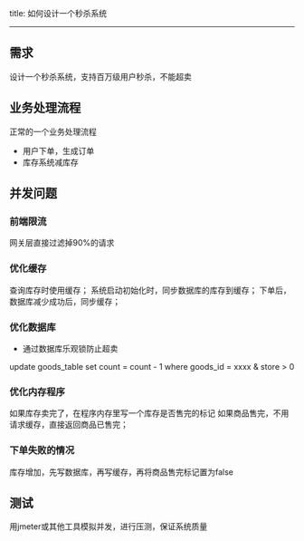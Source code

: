 title: 如何设计一个秒杀系统

---

## 需求

设计一个秒杀系统，支持百万级用户秒杀，不能超卖

## 业务处理流程

正常的一个业务处理流程

- 用户下单，生成订单
- 库存系统减库存

## 并发问题

### 前端限流

网关层直接过滤掉90%的请求

### 优化缓存

查询库存时使用缓存；
系统启动初始化时，同步数据库的库存到缓存；
下单后，数据库减少成功后，同步缓存；

### 优化数据库

- 通过数据库乐观锁防止超卖

update goods_table
set count = count - 1
where goods_id = xxxx & store > 0

### 优化内存程序

如果库存卖完了，在程序内存里写一个库存是否售完的标记
如果商品售完，不用请求缓存，直接返回商品已售完；

### 下单失败的情况

库存增加，先写数据库，再写缓存，再将商品售完标记置为false

## 测试

用jmeter或其他工具模拟并发，进行压测，保证系统质量
